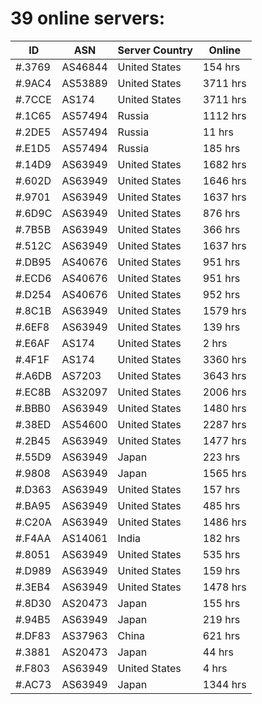 # 39 online servers:

| ID | ASN | Server Country | Online |
| ------ | ------ | ------ | ------ |
| #.3769 | AS46844 | United States | 154 hrs |
| #.9AC4 | AS53889 | United States | 3711 hrs |
| #.7CCE | AS174 | United States | 3711 hrs |
| #.1C65 | AS57494 | Russia | 1112 hrs |
| #.2DE5 | AS57494 | Russia | 11 hrs |
| #.E1D5 | AS57494 | Russia | 185 hrs |
| #.14D9 | AS63949 | United States | 1682 hrs |
| #.602D | AS63949 | United States | 1646 hrs |
| #.9701 | AS63949 | United States | 1637 hrs |
| #.6D9C | AS63949 | United States | 876 hrs |
| #.7B5B | AS63949 | United States | 366 hrs |
| #.512C | AS63949 | United States | 1637 hrs |
| #.DB95 | AS40676 | United States | 951 hrs |
| #.ECD6 | AS40676 | United States | 951 hrs |
| #.D254 | AS40676 | United States | 952 hrs |
| #.8C1B | AS63949 | United States | 1579 hrs |
| #.6EF8 | AS63949 | United States | 139 hrs |
| #.E6AF | AS174 | United States | 2 hrs |
| #.4F1F | AS174 | United States | 3360 hrs |
| #.A6DB | AS7203 | United States | 3643 hrs |
| #.EC8B | AS32097 | United States | 2006 hrs |
| #.BBB0 | AS63949 | United States | 1480 hrs |
| #.38ED | AS54600 | United States | 2287 hrs |
| #.2B45 | AS63949 | United States | 1477 hrs |
| #.55D9 | AS63949 | Japan | 223 hrs |
| #.9808 | AS63949 | Japan | 1565 hrs |
| #.D363 | AS63949 | United States | 157 hrs |
| #.BA95 | AS63949 | United States | 485 hrs |
| #.C20A | AS63949 | United States | 1486 hrs |
| #.F4AA | AS14061 | India | 182 hrs |
| #.8051 | AS63949 | United States | 535 hrs |
| #.D989 | AS63949 | United States | 159 hrs |
| #.3EB4 | AS63949 | United States | 1478 hrs |
| #.8D30 | AS20473 | Japan | 155 hrs |
| #.94B5 | AS63949 | Japan | 219 hrs |
| #.DF83 | AS37963 | China | 621 hrs |
| #.3881 | AS20473 | Japan | 44 hrs |
| #.F803 | AS63949 | United States | 4 hrs |
| #.AC73 | AS63949 | Japan | 1344 hrs |

